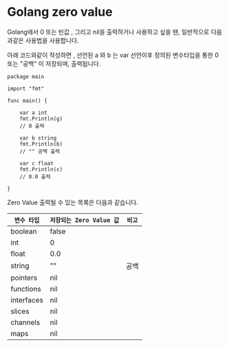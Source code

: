 # Golang zero value
Golang에서 0 또는 빈값 , 그리고 nil을 출력하거나 사용하고 싶을 땐, 일반적으로 다음과같은 사용법을 사용합니다.

아래 코드와같이 작성하면 , 선언된 a 와 b 는 var 선언이후 정의된 변수타입을 통한 0 또는 "공백" 이 저장되며, 출력됩니다.
```golang
package main

import "fmt"

func main() {

	var a int
	fmt.Println(g)
    // 0 출력

	var b string
	fmt.Println(b)
    // "" 공백 출력

	var c float
	fmt.Println(c)
    // 0.0 출력 

}
```

Zero Value 출력될 수 있는 목록은 다음과 같습니다.

|`변수 타입`|`저장되는 Zero Value 값`|`비고`|
|--|--|--|
|boolean|false||
|int|0||
|float|0.0||
|string|""|공백|
|pointers|nil||
|functions|nil||
|interfaces|nil||
|slices|nil||
|channels|nil||
|maps|nil||

